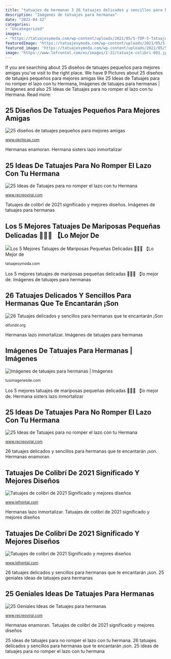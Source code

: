```yaml
---
title: "tatuajes de hermanas 3 26 tatuajes delicados y sencillos para hermanas que te encantarán ¡son"
description: "Imágenes de tatuajes para hermanas"
date: "2022-04-12"
categories:
- "Uncategorized"
images:
- "https://tatuajesymoda.com/wp-content/uploads/2021/05/5-TOP-5-Tatuajes-de-Mariposas-Pequenas-y-Delicadas-tres-pequenas-en-brazo-celeste-purpura-naranja-emperador.jpg"
featuredImage: "https://tatuajesymoda.com/wp-content/uploads/2021/05/5-TOP-5-Tatuajes-de-Mariposas-Pequenas-y-Delicadas-tres-pequenas-en-brazo-celeste-purpura-naranja-emperador.jpg"
featured_image: "https://tatuajesymoda.com/wp-content/uploads/2021/05/5-TOP-5-Tatuajes-de-Mariposas-Pequenas-y-Delicadas-tres-pequenas-en-brazo-celeste-purpura-naranja-emperador.jpg"
image: "https://www.lefrontal.com/es/images/1-22/tatuaje-colibri-601.jpg"
---
```


If you are searching about 25 diseños de tatuajes pequeños para mejores amigas you've visit to the right place. We have 9 Pictures about 25 diseños de tatuajes pequeños para mejores amigas like 25 Ideas de Tatuajes para no romper el lazo con tu Hermana, Imágenes de tatuajes para hermanas | Imágenes and also 25 Ideas de Tatuajes para no romper el lazo con tu Hermana. Read more:

## 25 Diseños De Tatuajes Pequeños Para Mejores Amigas

![25 diseños de tatuajes pequeños para mejores amigas](https://www.okchicas.com/wp-content/uploads/2016/01/30-tatuajes-solo-para-mejores-amigas-11.jpg "Imágenes de tatuajes para hermanas")

<small>www.okchicas.com</small>

Hermanas enamoran. Hermana sisters lazo inmortalizar

## 25 Ideas De Tatuajes Para No Romper El Lazo Con Tu Hermana

![25 Ideas de Tatuajes para no romper el lazo con tu Hermana](https://www.recreoviral.com/wp-content/uploads/2016/06/Tatuajes_25.jpg "25 ideas de tatuajes para no romper el lazo con tu hermana")

<small>www.recreoviral.com</small>

Tatuajes de colibrí de 2021 significado y mejores diseños. Imágenes de tatuajes para hermanas

## Los 5 Mejores Tatuajes De Mariposas Pequeñas Delicadas 🦋🦋🦋 【Lo Mejor De

![Los 5 Mejores Tatuajes de Mariposas Pequeñas Delicadas 🦋🦋🦋 【Lo Mejor de](https://tatuajesymoda.com/wp-content/uploads/2021/05/5-TOP-5-Tatuajes-de-Mariposas-Pequenas-y-Delicadas-tres-pequenas-en-brazo-celeste-purpura-naranja-emperador.jpg "26 tatuajes delicados y sencillos para hermanas que te encantarán ¡son")

<small>tatuajesymoda.com</small>

Los 5 mejores tatuajes de mariposas pequeñas delicadas 🦋🦋🦋 【lo mejor de. Imágenes de tatuajes para hermanas

## 26 Tatuajes Delicados Y Sencillos Para Hermanas Que Te Encantarán ¡Son

![26 Tatuajes delicados y sencillos para hermanas que te encantarán ¡Son](https://difundir.org/wp-content/uploads/2015/01/sister3.png "25 geniales ideas de tatuajes para hermanas")

<small>difundir.org</small>

Hermanas lazo inmortalizar. Imágenes de tatuajes para hermanas

## Imágenes De Tatuajes Para Hermanas | Imágenes

![Imágenes de tatuajes para hermanas | Imágenes](http://tusimagenesde.com/wp-content/uploads/2016/06/tatuajes-para-hermanas-1.jpg "Imágenes de tatuajes para hermanas")

<small>tusimagenesde.com</small>

Los 5 mejores tatuajes de mariposas pequeñas delicadas 🦋🦋🦋 【lo mejor de. Hermana sisters lazo inmortalizar

## 25 Ideas De Tatuajes Para No Romper El Lazo Con Tu Hermana

![25 Ideas de Tatuajes para no romper el lazo con tu Hermana](http://www.recreoviral.com/wp-content/uploads/2016/06/Tatuajes_50-700x700.jpg "Tatuajes de colibrí de 2021 significado y mejores diseños")

<small>www.recreoviral.com</small>

26 tatuajes delicados y sencillos para hermanas que te encantarán ¡son. Hermanas enamoran

## Tatuajes De Colibrí De 2021 Significado Y Mejores Diseños

![Tatuajes de colibrí de 2021 Significado y mejores diseños](https://www.lefrontal.com/es/images/1-22/tatuaje-colibri-601.jpg "Tatuajes de colibrí de 2021 significado y mejores diseños")

<small>www.lefrontal.com</small>

Hermanas lazo inmortalizar. Tatuajes de colibrí de 2021 significado y mejores diseños

## Tatuajes De Colibrí De 2021 Significado Y Mejores Diseños

![Tatuajes de colibrí de 2021 Significado y mejores diseños](https://www.lefrontal.com/es/images/1-22/tatuaje-colibri-611.jpg "25 ideas de tatuajes para no romper el lazo con tu hermana")

<small>www.lefrontal.com</small>

26 tatuajes delicados y sencillos para hermanas que te encantarán ¡son. 25 geniales ideas de tatuajes para hermanas

## 25 Geniales Ideas De Tatuajes Para Hermanas

![25 Geniales Ideas de Tatuajes para hermanas](https://www.recreoviral.com/wp-content/uploads/2016/02/25-TATUAJES-HERMANAS-15.jpg "Hermanas lazo inmortalizar")

<small>www.recreoviral.com</small>

Hermanas enamoran. Tatuajes de colibrí de 2021 significado y mejores diseños

25 ideas de tatuajes para no romper el lazo con tu hermana. 26 tatuajes delicados y sencillos para hermanas que te encantarán ¡son. 25 ideas de tatuajes para no romper el lazo con tu hermana
